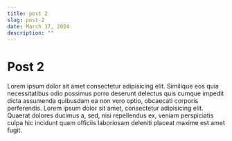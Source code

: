 ```yaml
---
title: post 2
slug: post-2
date: March 17, 2024
description: ""
---
```

# Post 2

Lorem ipsum dolor sit amet consectetur adipisicing elit. Similique eos quia necessitatibus odio possimus porro deserunt delectus quis cumque impedit dicta assumenda quibusdam ea non vero optio, obcaecati corporis perferendis. Lorem ipsum dolor sit amet, consectetur adipisicing elit. Quaerat dolores ducimus a, sed, nisi repellendus ex, veniam perspiciatis culpa hic incidunt quam officiis laboriosam deleniti placeat maxime est amet fugit.
